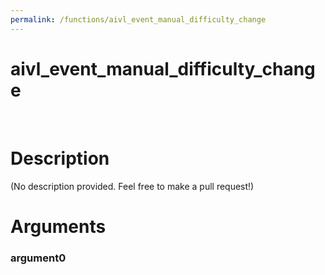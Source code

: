 ```yaml
---
permalink: /functions/aivl_event_manual_difficulty_change
---
```

# aivl_event_manual_difficulty_change  
&nbsp;  
# Description  
(No description provided. Feel free to make a pull request!) 
&nbsp;  
# Arguments
### argument0

&nbsp;    


